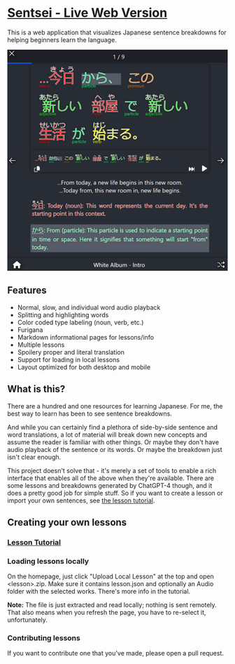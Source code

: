 # [Sentsei - Live Web Version](https://vnlike.org/sentsei/)

This is a web application that visualizes Japanese sentence breakdowns for helping beginners learn the language.

![sentsei.png](sentsei.png)

## Features
- Normal, slow, and individual word audio playback
- Splitting and highlighting words
- Color coded type labeling (noun, verb, etc.)
- Furigana
- Markdown informational pages for lessons/info
- Multiple lessons
- Spoilery proper and literal translation
- Support for loading in local lessons
- Layout optimized for both desktop and mobile

## What is this?
There are a hundred and one resources for learning Japanese. For me, the best way to learn has been to see sentence breakdowns.

And while you can certainly find a plethora of side-by-side sentence and word translations, a lot of material will break down new concepts and assume the reader is familiar with other things. Or maybe they don't have audio playback of the sentence or its words. Or maybe the breakdown just isn't clear enough.

This project doesn't solve that - it's merely a set of tools to enable a rich interface that enables all of the above when they're available. There are some lessons and breakdowns generated by ChatGPT-4 though, and it does a pretty good job for simple stuff. So if you want to create a lesson or import your own sentences, see [the lesson tutorial](LessonTutorial.MD).

## Creating your own lessons
### [Lesson Tutorial](LessonTutorial.MD)

### Loading lessons locally
On the homepage, just click "Upload Local Lesson" at the top and open &lt;lesson&gt;.zip. Make sure it contains lesson.json and optionally an Audio folder with the selected works. There's more info in the tutorial.

**Note:** The file is just extracted and read locally; nothing is sent remotely. That also means when you refresh the page, you have to re-select it, unfortunately.

### Contributing lessons
If you want to contribute one that you've made, please open a pull request.
